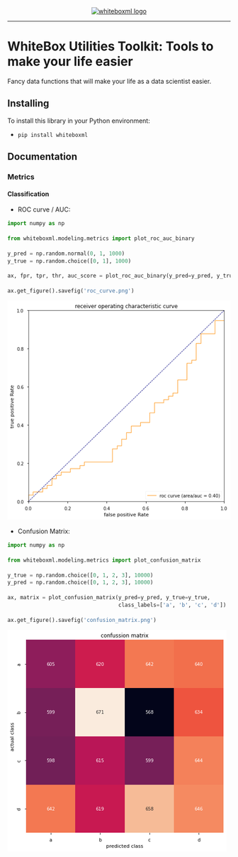<div style="text-align: center">
    <a href="https://whiteboxml.com">
        <img alt="whiteboxml logo" 
        width="380px" 
        height="140px" 
        src="https://whitebox-public.s3-eu-west-1.amazonaws.com/black_bg_white.svg">
    </a>
</div>

------------------------------------------------------

# WhiteBox Utilities Toolkit: Tools to make your life easier

Fancy data functions that will make your life as a data scientist easier.

## Installing

To install this library in your Python environment:

* `pip install whiteboxml`

## Documentation

### Metrics

#### Classification

* ROC curve / AUC:

```python
import numpy as np

from whiteboxml.modeling.metrics import plot_roc_auc_binary

y_pred = np.random.normal(0, 1, 1000)
y_true = np.random.choice([0, 1], 1000)

ax, fpr, tpr, thr, auc_score = plot_roc_auc_binary(y_pred=y_pred, y_true=y_true, figsize=(8, 8))

ax.get_figure().savefig('roc_curve.png')
```

![roc auc](docs/images/roc_auc.png)

* Confusion Matrix:

```python
import numpy as np

from whiteboxml.modeling.metrics import plot_confusion_matrix

y_true = np.random.choice([0, 1, 2, 3], 10000)
y_pred = np.random.choice([0, 1, 2, 3], 10000)

ax, matrix = plot_confusion_matrix(y_pred=y_pred, y_true=y_true, 
                                   class_labels=['a', 'b', 'c', 'd'])

ax.get_figure().savefig('confusion_matrix.png')
```

![roc auc](docs/images/confusion_matrix.png)
